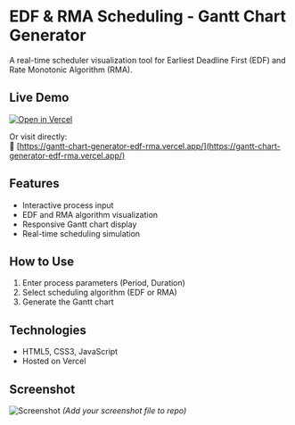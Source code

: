# EDF & RMA Scheduling - Gantt Chart Generator

A real-time scheduler visualization tool for Earliest Deadline First (EDF) and Rate Monotonic Algorithm (RMA).

## Live Demo

[![Open in Vercel](https://img.shields.io/badge/View_Live_Demo-000000?style=for-the-badge&logo=vercel&logoColor=white)](https://gantt-chart-generator-edf-rma.vercel.app/)

Or visit directly:  
🔗 [https://gantt-chart-generator-edf-rma.vercel.app/](https://gantt-chart-generator-edf-rma.vercel.app/)

## Features

- Interactive process input
- EDF and RMA algorithm visualization
- Responsive Gantt chart display
- Real-time scheduling simulation

## How to Use

1. Enter process parameters (Period, Duration)
2. Select scheduling algorithm (EDF or RMA)
3. Generate the Gantt chart

## Technologies

- HTML5, CSS3, JavaScript
- Hosted on Vercel

## Screenshot

![Screenshot](screenshot.png) *(Add your screenshot file to repo)*

